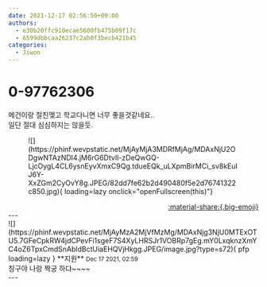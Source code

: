 ```yaml
---
date: 2021-12-17 02:56:50+09:00
authors:
  - e30b20ffc910ecae5600fb475b09f17c
  - 6599dbbcaa26237c2ab0f3becb421b45
categories:
  - Jiwon
---
```


# 0-97762306

<div class="post-container" markdown="1">
<div class="content-container md-sidebar__scrollwrap" markdown="1">

메건이랑 절친맺고 학교다니면 너무 좋을것같네요..<br>일단 절대 심심하지는 않을듯.
<figure markdown="1">
![](https://phinf.wevpstatic.net/MjAyMjA3MDRfMjAg/MDAxNjU2ODgwNTAzNDI4.jM6rG6DtvIl-zDeQwGQ-LjcOygL4CL6ysnEyvXmxC9Qg.tdueEQk_uLXpmBirMCi_sv8kEuIJ6Y-XxZGm2CyOvY8g.JPEG/82dd7fe62b2d490480f5e2d76741322c850.jpg){ loading=lazy onclick="openFullscreen(this)"}
</figure>


</div>
</div>

<div style="text-align: right;" markdown="1">
<a href="https://weverse.io/fromis9/fanpost/0-97762306" style="text-align: right;">:material-share:{.big-emoji}</a>
</div>
---

<div class="comments-container md-sidebar__scrollwrap" markdown="1">
<div class="comment" markdown="1">
<div class='id-container' markdown="1">
![](https://phinf.wevpstatic.net/MjAyMzA2MjVfMzMg/MDAxNjg3NjU0MTExOTU5.7GFeCpkRW4jdCPevFi1sgeF7S4XyLHRSJr1VOBRp7gEg.mY0LxqknzXmYC4oZ6TpxCmdSnAbldBctUiaEHQVjHkgg.JPEG/image.jpg?type=s72){ pfp loading=lazy }
**<span class="artist">지원</span>** <small>Dec 17 2021, 02:59</small><br>
</div>
<div class='comment-body' markdown="1">
칭구야 나랑 짝궁 하댜~~~~
</div>
</div>
</div>
---
